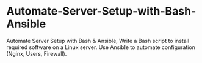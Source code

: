 # Automate-Server-Setup-with-Bash-Ansible
Automate Server Setup with Bash &amp; Ansible, Write a Bash script to install required software on a Linux server. Use Ansible to automate configuration (Nginx, Users, Firewall).

